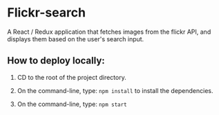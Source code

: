 # Flickr-search

A React / Redux application that fetches images from the flickr API, and displays them based on the user's search input.

## How to deploy locally:
1. CD to the root of the project directory.

2. On the command-line, type: ```npm install``` to install the dependencies.

2. On the command-line, type: ```npm start```
